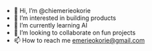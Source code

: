 - 👋 Hi, I’m @chiemerieokorie
- 👀 I’m interested in building products
- 🌱 I’m currently learning AI
- 💞️ I’m looking to collaborate on fun projects
- 📫 How to reach me emerieokorie@gmail.com

<!---
chiemerieokorie/chiemerieokorie is a ✨ special ✨ repository because its `README.md` (this file) appears on your GitHub profile.
You can click the Preview link to take a look at your changes.
--->
